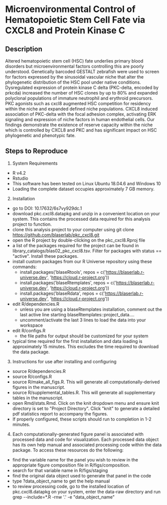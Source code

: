 # Microenvironmental Control of Hematopoietic Stem Cell Fate via CXCL8 and Protein Kinase C

## Description
Altered hematopoietic stem cell (HSC) fate underlies primary blood disorders but microenvironmental factors controlling this are poorly understood.  Genetically barcoded GESTALT zebrafish were used to screen for factors expressed by the sinusoidal vascular niche that alter the phylogenetic distribution of the HSC pool under native conditions.  Dysregulated expression of protein kinase C delta (PKC-delta, encoded by prkcda) increased the number of HSC clones by up to 80% and expanded polyclonal populations of immature neutrophil and erythroid precursors.  PKC agonists such as cxcl8 augmented HSC competition for residency within the niche and expanded defined niche populations.  CXCL8 induced association of PKC-delta with the focal adhesion complex, activating ERK signaling and expression of niche factors in human endothelial cells.  Our findings demonstrate the existence of reserve capacity within the niche which is controlled by CXCL8 and PKC and has significant impact on HSC phylogenetic and phenotypic fate.
	
## Steps to Reproduce

1. System Requirements
  - R v4.2
  - Rstudio
  - This software has been tested on Linux Ubuntu 18.04.6 and Windows 10
  - Loading the complete dataset occupies approximately 7 GB memory.

2.  Installation
  - go to DOI: 10.17632/6s7vy929dc.1
  - download pkc.cxcl8.datapkg and unzip in a convenient location on your system.  This contains the processed data required for this analysis project to function.
  - clone this analysis project to your computer using git clone https://github.com/blaserlab/pkc_cxcl8.git
  - open the R project by double-clicking on the pkc_cxcl8.Rproj file
  - a list of the packages required for the project can be found in library_catalogs/blas02_pkc_cxcl8.tsv.  Filter for packages with status == "active".   Install these packages.
  - install custom packages from our R Universe repository using these commands:
    -  install.packages('blaseRtools', repos = c('https://blaserlab.r-universe.dev', 'https://cloud.r-project.org'))
    -  install.packages('blaseRtemplates', repos = c('https://blaserlab.r-universe.dev', 'https://cloud.r-project.org'))
    -  install.packages('blaseRdata', repos = c('https://blaserlab.r-universe.dev', 'https://cloud.r-project.org'))
  - edit R/dependencies.R
    - unless you are using a blaseRtemplates installation, comment out the last active line starting blaseRtemplates::project_data....
    - uncomment/activate the last 3 lines to load the data into your workspace
  - edit R/configs.R 
    - the file paths for output should be customized for your system
  - typical time required for the first installation and data loading is approximately 15 minutes. This excludes the time required to download the data package.

3.  Instructions for use after installing and configuring
  - source R/dependencies.R
  - source R/configs.R
  - source R/make_all_figs.R. This will generate all computationally-derived figures in the manuscript.
  - source R/supplemental_tables.R. This will generate all supplementary tables in the manuscript.
  - open Rmd/stats.Rmd. Click on the knit dropdown menu and ensure knit directory is set to "Project Directory". Click "knit" to generate a detailed pdf statistics report to accompany the figures.
  - If properly configured, these scripts should run to completion in 1-2 minutes.

4.  Each computationally-generated figure panel is associated with processed data and code for visualization.  Each processed data object has its own help manual and associated processing code within the data package.  To access these resources do the following:
  - find the variable name for the panel you wish to review in the appropriate figure composition file in R/figs/composition.
  - search for that variable name in R/figs/staging
  - find the original data object used to generate that panel in the code
  - type ?data_object_name to get the help manual
  - to review processing code, go to the installed location of pkc.cxcl8.datapkg on your system, enter the data-raw directory and run grep --include=\*.R -rnw '.' -e "data_object_name"
